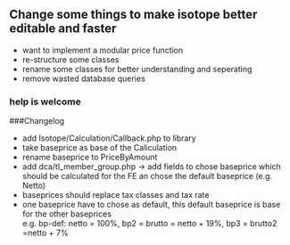 ## Change some things to make isotope better editable and faster

- want to implement a modular price function
- re-structure some classes
- rename some classes for better understanding and seperating
- remove wasted database queries


### help is welcome

###Changelog

- add Isotope/Calculation/Callback.php to library
- take baseprice as base of the Caliculation
- rename baseprice to PriceByAmount
- add dca/tl_member_group.php -> add fields to chose baseprice which should be calculated for the FE an chose the default baseprice (e.g. Netto)
- baseprices should replace tax classes and tax rate
- one baseprice have to chose as default, this default baseprice is base for the other baseprices   
  e.g. bp-def: netto = 100%, bp2 = brutto = netto + 19%, bp3 = brutto2 =netto + 7%
